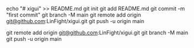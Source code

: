 echo "# xigui" >> README.md
git init
git add README.md
git commit -m "first commit"
git branch -M main
git remote add origin git@github.com:LinFight/xigui.git
git push -u origin main

git remote add origin git@github.com:LinFight/xigui.git
git branch -M main
git push -u origin main